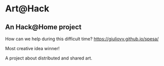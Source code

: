 # Art@Hack
## An Hack@Home project

How can we help during this difficult time?
https://giuliovv.github.io/spesa/

Most creative idea winner!

A project about distributed and shared art.
